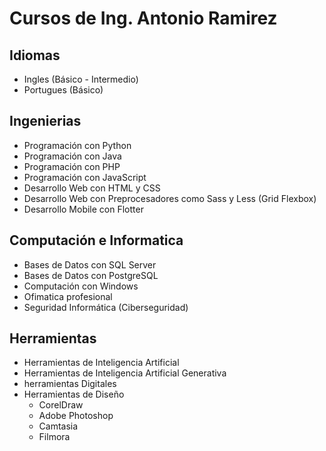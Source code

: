# Cursos de Ing. Antonio Ramirez

## Idiomas

- Ingles (Básico - Intermedio)
- Portugues (Básico)

## Ingenierias

- Programación con Python
- Programación con Java
- Programación con PHP
- Programación con JavaScript
- Desarrollo Web con HTML y CSS
- Desarrollo Web con Preprocesadores como Sass y Less (Grid Flexbox)
- Desarrollo Mobile con Flotter

## Computación e Informatica

- Bases de Datos con SQL Server
- Bases de Datos con PostgreSQL
- Computación con Windows
- Ofimatica profesional
- Seguridad Informática (Ciberseguridad)

## Herramientas

- Herramientas de Inteligencia Artificial
- Herramientas de Inteligencia Artificial Generativa
- herramientas Digitales
- Herramientas de Diseño
  - CorelDraw
  - Adobe Photoshop
  - Camtasia
  - Filmora
